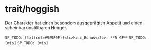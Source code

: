 # trait/hoggish

Der Charakter hat einen besonders ausgeprägten Appetit und einen scheinbar unstillbaren Hunger.

`SP_TODO: [txt(col=#9F9F9F)]<lc>Misc_Bonus</lc>: **5 GP**`
`SP_TODO: [mis]`
`SP_TODO: [mis]`